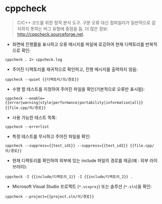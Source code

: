 # cppcheck

> C/C++ 코드를 위한 정적 분석 도구. 구문 오류 대신 컴파일러가 일반적으로 감지하지 못하는 버그 유형에 중점을 둠.
> 더 많은 정보: <http://cppcheck.sourceforge.net>.

- 화면에 진행률을 표시하고 오류 메시지를 파일에 로깅하여 현재 디렉토리를 반복적으로 확인:

`cppcheck . 2> cppcheck.log`

- 주어진 디렉토리를 재귀적으로 확인하고, 진행 메시지를 출력하지 않음:

`cppcheck --quiet {{디렉토리/의/경로}}`

- 수행 할 테스트를 지정하여 주어진 파일을 확인(기본적으로 오류만 표시됨):

`cppcheck --enable={{error|warning|style|performance|portability|information|all}} {{file.cpp/의/경로}}`

- 사용 가능한 테스트 목록:

`cppcheck --errorlist`

- 특정 테스트를 무시하고 주어진 파일을 확인:

`cppcheck --suppress={{test_id1}} --suppress={{test_id2}} {{file.cpp/의/경로}}`

- 현재 디렉토리를 확인하여 외부에 있는 include 파일의 경로를 제공(예 : 외부 라이브러리):

`cppcheck -I {{include/디렉토리_1}} -I {{include/디렉토리_2}} .`

- Microsoft Visual Studio 프로젝트 (`*.vcxproj`) 또는 솔루션 (`*.sln`)을 확인:

`cppcheck --project={{project.sln/의/경로}}`